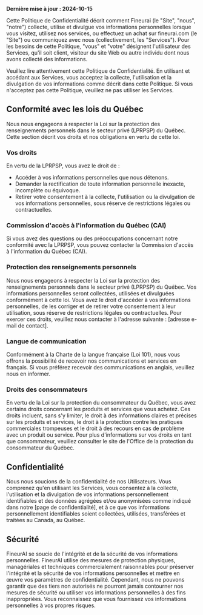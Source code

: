 **Dernière mise à jour : 2024-10-15**

Cette Politique de Confidentialité décrit comment Fineurai (le "Site", "nous", "notre") collecte, utilise et divulgue vos informations personnelles lorsque vous visitez, utilisez nos services, ou effectuez un achat sur fineurai.com (le "Site") ou communiquez avec nous (collectivement, les "Services"). Pour les besoins de cette Politique, "vous" et "votre" désignent l'utilisateur des Services, qu'il soit client, visiteur du site Web ou autre individu dont nous avons collecté des informations.

Veuillez lire attentivement cette Politique de Confidentialité. En utilisant et accédant aux Services, vous acceptez la collecte, l'utilisation et la divulgation de vos informations comme décrit dans cette Politique. Si vous n'acceptez pas cette Politique, veuillez ne pas utiliser les Services.

## Conformité avec les lois du Québec

Nous nous engageons à respecter la Loi sur la protection des renseignements personnels dans le secteur privé (LPRPSP) du Québec. Cette section décrit vos droits et nos obligations en vertu de cette loi.

### Vos droits

En vertu de la LPRPSP, vous avez le droit de :
- Accéder à vos informations personnelles que nous détenons.
- Demander la rectification de toute information personnelle inexacte, incomplète ou équivoque.
- Retirer votre consentement à la collecte, l'utilisation ou la divulgation de vos informations personnelles, sous réserve de restrictions légales ou contractuelles.

### Commission d'accès à l'information du Québec (CAI)

Si vous avez des questions ou des préoccupations concernant notre conformité avec la LPRPSP, vous pouvez contacter la Commission d'accès à l'information du Québec (CAI).

### Protection des renseignements personnels

Nous nous engageons à respecter la Loi sur la protection des renseignements personnels dans le secteur privé (LPRPSP) du Québec. Vos informations personnelles seront collectées, utilisées et divulguées conformément à cette loi. Vous avez le droit d'accéder à vos informations personnelles, de les corriger et de retirer votre consentement à leur utilisation, sous réserve de restrictions légales ou contractuelles. Pour exercer ces droits, veuillez nous contacter à l'adresse suivante : [adresse e-mail de contact].

### Langue de communication

Conformément à la Charte de la langue française (Loi 101), nous vous offrons la possibilité de recevoir nos communications et services en français. Si vous préférez recevoir des communications en anglais, veuillez nous en informer.

### Droits des consommateurs

En vertu de la Loi sur la protection du consommateur du Québec, vous avez certains droits concernant les produits et services que vous achetez. Ces droits incluent, sans s'y limiter, le droit à des informations claires et précises sur les produits et services, le droit à la protection contre les pratiques commerciales trompeuses et le droit à des recours en cas de problème avec un produit ou service. Pour plus d'informations sur vos droits en tant que consommateur, veuillez consulter le site de l'Office de la protection du consommateur du Québec.

## Confidentialité

Nous nous soucions de la confidentialité de nos Utilisateurs. Vous comprenez qu'en utilisant les Services, vous consentez à la collecte, l'utilisation et la divulgation de vos informations personnellement identifiables et des données agrégées et/ou anonymisées comme indiqué dans notre [page de confidentialité], et à ce que vos informations personnellement identifiables soient collectées, utilisées, transférées et traitées au Canada, au Québec.

## Sécurité

FineurAI se soucie de l'intégrité et de la sécurité de vos informations personnelles. FineurAI utilise des mesures de protection physiques, managériales et techniques commercialement raisonnables pour préserver l'intégrité et la sécurité de vos informations personnelles et mettre en œuvre vos paramètres de confidentialité. Cependant, nous ne pouvons garantir que des tiers non autorisés ne pourront jamais contourner nos mesures de sécurité ou utiliser vos informations personnelles à des fins inappropriées. Vous reconnaissez que vous fournissez vos informations personnelles à vos propres risques.
